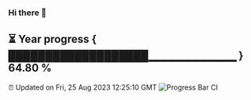 ### Hi there 👋
⏳ Year progress { ███████████████████▁▁▁▁▁▁▁▁▁▁▁ } 64.80 %
---
⏰ Updated on Fri, 25 Aug 2023 12:25:10 GMT
![Progress Bar CI](https://github.com/liununu/liununu/workflows/Progress%20Bar%20CI/badge.svg)
